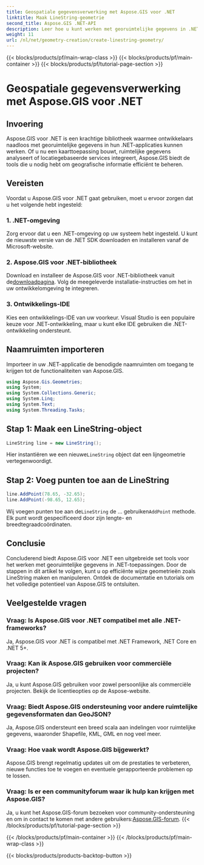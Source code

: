 ```yaml
---
title: Geospatiale gegevensverwerking met Aspose.GIS voor .NET
linktitle: Maak LineString-geometrie
second_title: Aspose.GIS .NET-API
description: Leer hoe u kunt werken met georuimtelijke gegevens in .NET-toepassingen met behulp van Aspose.GIS voor .NET. Creëer, analyseer en visualiseer moeiteloos kaarten.
weight: 11
url: /nl/net/geometry-creation/create-linestring-geometry/
---
```


{{< blocks/products/pf/main-wrap-class >}}
{{< blocks/products/pf/main-container >}}
{{< blocks/products/pf/tutorial-page-section >}}

# Geospatiale gegevensverwerking met Aspose.GIS voor .NET

## Invoering
Aspose.GIS voor .NET is een krachtige bibliotheek waarmee ontwikkelaars naadloos met georuimtelijke gegevens in hun .NET-applicaties kunnen werken. Of u nu een kaarttoepassing bouwt, ruimtelijke gegevens analyseert of locatiegebaseerde services integreert, Aspose.GIS biedt de tools die u nodig hebt om geografische informatie efficiënt te beheren.
## Vereisten
Voordat u Aspose.GIS voor .NET gaat gebruiken, moet u ervoor zorgen dat u het volgende hebt ingesteld:
### 1. .NET-omgeving
Zorg ervoor dat u een .NET-omgeving op uw systeem hebt ingesteld. U kunt de nieuwste versie van de .NET SDK downloaden en installeren vanaf de Microsoft-website.
### 2. Aspose.GIS voor .NET-bibliotheek
 Download en installeer de Aspose.GIS voor .NET-bibliotheek vanuit de[downloadpagina](https://releases.aspose.com/gis/net/). Volg de meegeleverde installatie-instructies om het in uw ontwikkelomgeving te integreren.
### 3. Ontwikkelings-IDE
Kies een ontwikkelings-IDE van uw voorkeur. Visual Studio is een populaire keuze voor .NET-ontwikkeling, maar u kunt elke IDE gebruiken die .NET-ontwikkeling ondersteunt.

## Naamruimten importeren
Importeer in uw .NET-applicatie de benodigde naamruimten om toegang te krijgen tot de functionaliteiten van Aspose.GIS.

```csharp
using Aspose.Gis.Geometries;
using System;
using System.Collections.Generic;
using System.Linq;
using System.Text;
using System.Threading.Tasks;
```
## Stap 1: Maak een LineString-object
```csharp
LineString line = new LineString();
```
 Hier instantiëren we een nieuwe`LineString` object dat een lijngeometrie vertegenwoordigt.
## Stap 2: Voeg punten toe aan de LineString
```csharp
line.AddPoint(78.65, -32.65);
line.AddPoint(-98.65, 12.65);
```
 Wij voegen punten toe aan de`LineString` de ... gebruiken`AddPoint` methode. Elk punt wordt gespecificeerd door zijn lengte- en breedtegraadcoördinaten.

## Conclusie
Concluderend biedt Aspose.GIS voor .NET een uitgebreide set tools voor het werken met georuimtelijke gegevens in .NET-toepassingen. Door de stappen in dit artikel te volgen, kunt u op efficiënte wijze geometrieën zoals LineString maken en manipuleren. Ontdek de documentatie en tutorials om het volledige potentieel van Aspose.GIS te ontsluiten.
## Veelgestelde vragen
### Vraag: Is Aspose.GIS voor .NET compatibel met alle .NET-frameworks?
Ja, Aspose.GIS voor .NET is compatibel met .NET Framework, .NET Core en .NET 5+.
### Vraag: Kan ik Aspose.GIS gebruiken voor commerciële projecten?
Ja, u kunt Aspose.GIS gebruiken voor zowel persoonlijke als commerciële projecten. Bekijk de licentieopties op de Aspose-website.
### Vraag: Biedt Aspose.GIS ondersteuning voor andere ruimtelijke gegevensformaten dan GeoJSON?
Ja, Aspose.GIS ondersteunt een breed scala aan indelingen voor ruimtelijke gegevens, waaronder Shapefile, KML, GML en nog veel meer.
### Vraag: Hoe vaak wordt Aspose.GIS bijgewerkt?
Aspose.GIS brengt regelmatig updates uit om de prestaties te verbeteren, nieuwe functies toe te voegen en eventuele gerapporteerde problemen op te lossen.
### Vraag: Is er een communityforum waar ik hulp kan krijgen met Aspose.GIS?
 Ja, u kunt het Aspose.GIS-forum bezoeken voor community-ondersteuning en om in contact te komen met andere gebruikers:[Aspose.GIS-forum](https://forum.aspose.com/c/gis/33).
{{< /blocks/products/pf/tutorial-page-section >}}

{{< /blocks/products/pf/main-container >}}
{{< /blocks/products/pf/main-wrap-class >}}

{{< blocks/products/products-backtop-button >}}
